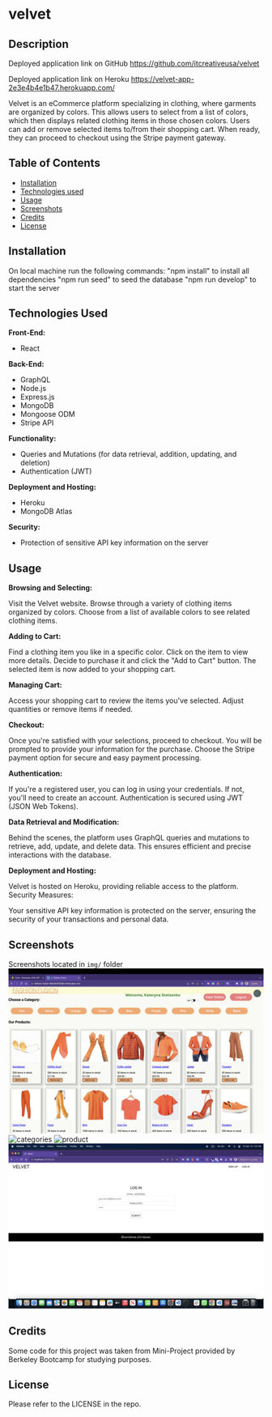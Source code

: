 # velvet

## Description

Deployed application link on GitHub
https://github.com/itcreativeusa/velvet

Deployed application link on Heroku
https://velvet-app-2e3e4b4e1b47.herokuapp.com/

Velvet is an eCommerce platform specializing in clothing, where garments are organized by colors. This allows users to select from a list of colors, which then displays related clothing items in those chosen colors. Users can add or remove selected items to/from their shopping cart. When ready, they can proceed to checkout using the Stripe payment gateway.

## Table of Contents

- [Installation](#installation)
- [Technologies used](#technologies-used)
- [Usage](#usage)
- [Screenshots](#screenshots)
- [Credits](#credits)
- [License](#license)

## Installation

On local machine run the following commands:
"npm install" to install all dependencies
"npm run seed" to seed the database
"npm run develop" to start the server

## Technologies Used

**Front-End:**

- React

**Back-End:**

- GraphQL
- Node.js
- Express.js
- MongoDB
- Mongoose ODM
- Stripe API

**Functionality:**

- Queries and Mutations (for data retrieval, addition, updating, and deletion)
- Authentication (JWT)

**Deployment and Hosting:**

- Heroku
- MongoDB Atlas

**Security:**

- Protection of sensitive API key information on the server

## Usage

**Browsing and Selecting:**

Visit the Velvet website.
Browse through a variety of clothing items organized by colors.
Choose from a list of available colors to see related clothing items.

**Adding to Cart:**

Find a clothing item you like in a specific color.
Click on the item to view more details.
Decide to purchase it and click the "Add to Cart" button.
The selected item is now added to your shopping cart.

**Managing Cart:**

Access your shopping cart to review the items you've selected.
Adjust quantities or remove items if needed.

**Checkout:**

Once you're satisfied with your selections, proceed to checkout.
You will be prompted to provide your information for the purchase.
Choose the Stripe payment option for secure and easy payment processing.

**Authentication:**

If you're a registered user, you can log in using your credentials.
If not, you'll need to create an account.
Authentication is secured using JWT (JSON Web Tokens).

**Data Retrieval and Modification:**

Behind the scenes, the platform uses GraphQL queries and mutations to retrieve, add, update, and delete data.
This ensures efficient and precise interactions with the database.

**Deployment and Hosting:**

Velvet is hosted on Heroku, providing reliable access to the platform.
Security Measures:

Your sensitive API key information is protected on the server, ensuring the security of your transactions and personal data.

## Screenshots

Screenshots located in `img/` folder
![main page](img/screenshot.png)
![categories](img/screenshot1.png)
![product](img/screenshot3.png)
![login](img/screenshot4.png)

## Credits

Some code for this project was taken from Mini-Project provided by Berkeley Bootcamp for studying purposes.

## License

Please refer to the LICENSE in the repo.
